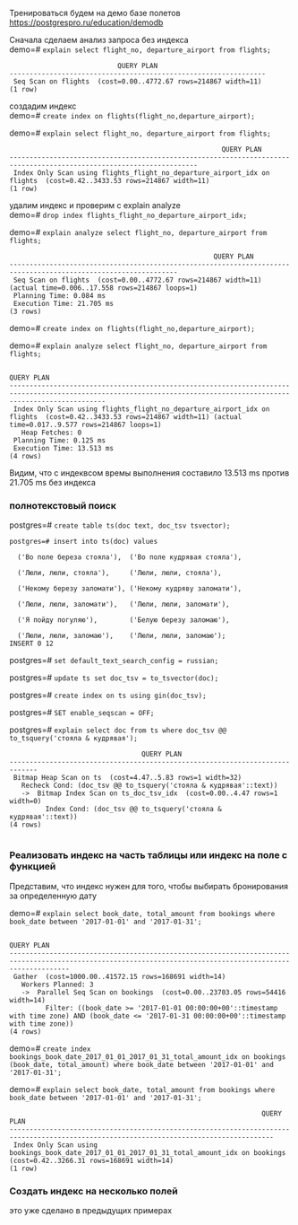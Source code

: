 Тренироваться будем на демо базе полетов  
https://postgrespro.ru/education/demodb  
  
  
  
Сначала сделаем анализ запроса без индекса  
demo=# `explain select flight_no, departure_airport from flights;`  
```  
                           QUERY PLAN  
----------------------------------------------------------------  
 Seq Scan on flights  (cost=0.00..4772.67 rows=214867 width=11)  
(1 row)  
```  
  
создадим индекс  
demo=# `create index on flights(flight_no,departure_airport);`  
  
demo=# `explain select flight_no, departure_airport from flights;`  
```  
                                                     QUERY PLAN  
---------------------------------------------------------------------------------------------------------------------  
 Index Only Scan using flights_flight_no_departure_airport_idx on flights  (cost=0.42..3433.53 rows=214867 width=11)  
(1 row)  
```  
  
удалим индекс и проверим с explain analyze  
demo=# `drop index flights_flight_no_departure_airport_idx;`  
  
demo=# `explain analyze select flight_no, departure_airport from flights;`  
```  
                                                   QUERY PLAN  
----------------------------------------------------------------------------------------------------------------  
 Seq Scan on flights  (cost=0.00..4772.67 rows=214867 width=11) (actual time=0.006..17.558 rows=214867 loops=1)  
 Planning Time: 0.084 ms  
 Execution Time: 21.705 ms  
(3 rows)  
```  
demo=# `create index on flights(flight_no,departure_airport);`  
  
  
  
demo=# `explain analyze select flight_no, departure_airport from flights;`  
```  
                                                                             QUERY PLAN  
--------------------------------------------------------------------------------------------------------------------------------------------------------------------  
 Index Only Scan using flights_flight_no_departure_airport_idx on flights  (cost=0.42..3433.53 rows=214867 width=11) (actual time=0.017..9.577 rows=214867 loops=1)  
   Heap Fetches: 0  
 Planning Time: 0.125 ms  
 Execution Time: 13.513 ms  
(4 rows)  
```  
Видим, что с индеквсом времы выполнения составило 13.513 ms против 21.705 ms без индекса  
  
  
  
  
  
  
  
  
### полнотекстовый поиск  
  
postgres=# `create table ts(doc text, doc_tsv tsvector);`  
  
```  
postgres=# insert into ts(doc) values  
  
  ('Во поле береза стояла'),  ('Во поле кудрявая стояла'),  
  
  ('Люли, люли, стояла'),     ('Люли, люли, стояла'),  
  
  ('Некому березу заломати'), ('Некому кудряву заломати'),  
  
  ('Люли, люли, заломати'),   ('Люли, люли, заломати'),  
  
  ('Я пойду погуляю'),        ('Белую березу заломаю'),  
  
  ('Люли, люли, заломаю'),    ('Люли, люли, заломаю');  
INSERT 0 12  
```  
  
postgres=# `set default_text_search_config = russian;`  
  
postgres=# `update ts set doc_tsv = to_tsvector(doc);`  
  
postgres=# `create index on ts using gin(doc_tsv);`  
  
  
postgres=# `SET enable_seqscan = OFF;`  
  
postgres=# `explain select doc from ts where doc_tsv @@ to_tsquery('стояла & кудрявая');`  
```  
                                 QUERY PLAN  
-----------------------------------------------------------------------------  
 Bitmap Heap Scan on ts  (cost=4.47..5.83 rows=1 width=32)  
   Recheck Cond: (doc_tsv @@ to_tsquery('стояла & кудрявая'::text))  
   ->  Bitmap Index Scan on ts_doc_tsv_idx  (cost=0.00..4.47 rows=1 width=0)  
         Index Cond: (doc_tsv @@ to_tsquery('стояла & кудрявая'::text))  
(4 rows)  
  
```  
  
  
  
### Реализовать индекс на часть таблицы или индекс на поле с функцией  
Представим, что индекс нужен для того, чтобы выбирать бронирования за определенную дату  
  
demo=# `explain select book_date, total_amount from bookings where book_date between '2017-01-01' and '2017-01-31';`  
```  
                                                                        QUERY PLAN  
-----------------------------------------------------------------------------------------------------------------------------------------------------------  
 Gather  (cost=1000.00..41572.15 rows=168691 width=14)  
   Workers Planned: 3  
   ->  Parallel Seq Scan on bookings  (cost=0.00..23703.05 rows=54416 width=14)  
         Filter: ((book_date >= '2017-01-01 00:00:00+00'::timestamp with time zone) AND (book_date <= '2017-01-31 00:00:00+00'::timestamp with time zone))  
(4 rows)  
```  
  
  
demo=# `create index bookings_book_date_2017_01_01_2017_01_31_total_amount_idx on bookings (book_date, total_amount) where book_date between '2017-01-01' and '2017-01-31';`  
  
demo=# `explain select book_date, total_amount from bookings where book_date between '2017-01-01' and '2017-01-31';`  
```  
                                                               QUERY PLAN  
----------------------------------------------------------------------------------------------------------------------------------------  
 Index Only Scan using bookings_book_date_2017_01_01_2017_01_31_total_amount_idx on bookings  (cost=0.42..3266.31 rows=168691 width=14)  
(1 row)  
```  
  
### Создать индекс на несколько полей  
это уже сделано в предыдущих примерах  
  
  
  
  
  
  
  
  
  
  
  
  
  
  
  
  